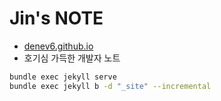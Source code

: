 # Jin's NOTE

- [denev6.github.io](https://denev6.github.io/)
- 호기심 가득한 개발자 노트

```bash
bundle exec jekyll serve
bundle exec jekyll b -d "_site" --incremental
```
